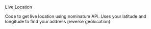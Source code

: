Live Location

Code to get live location using nominatum API. 
Uses your latitude and longitude to find your address (reverse geolocation)
